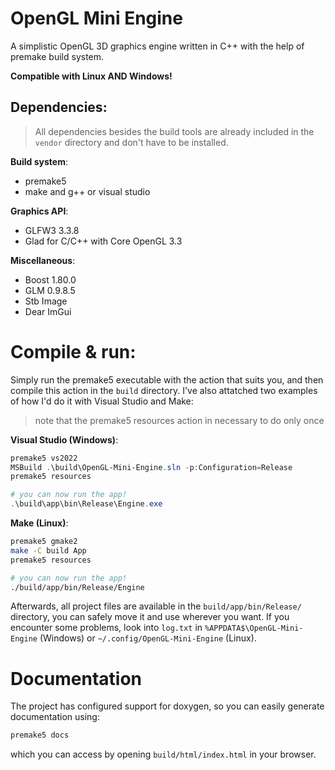 # OpenGL Mini Engine

A simplistic OpenGL 3D graphics engine written in C++ with the help of premake build system.

__Compatible with Linux AND Windows!__

## Dependencies:

> All dependencies besides the build tools are already included in the `vendor` directory and don't have to be installed.

__Build system__:
- premake5
- make and g++ or visual studio

__Graphics API__:
- GLFW3 3.3.8
- Glad for C/C++ with Core OpenGL 3.3

__Miscellaneous__:
- Boost 1.80.0
- GLM 0.9.8.5
- Stb Image
- Dear ImGui

# Compile & run:

Simply run the premake5 executable with the action that suits you, and then compile this action in the `build` directory.
I've also attatched two examples of how I'd do it with Visual Studio and Make:

> note that the premake5 resources action in necessary to do only once

__Visual Studio (Windows)__:
```powershell
premake5 vs2022
MSBuild .\build\OpenGL-Mini-Engine.sln -p:Configuration=Release
premake5 resources

# you can now run the app!
.\build\app\bin\Release\Engine.exe
```

__Make (Linux)__:
```bash
premake5 gmake2
make -C build App
premake5 resources

# you can now run the app!
./build/app/bin/Release/Engine
```

Afterwards, all project files are available in the `build/app/bin/Release/` directory, you can safely move it and use wherever you want.
If you encounter some problems, look into `log.txt` in `%APPDATA$\OpenGL-Mini-Engine` (Windows) or `~/.config/OpenGL-Mini-Engine` (Linux).

# Documentation

The project has configured support for doxygen, so you can easily generate documentation using:
```bash
premake5 docs
```
which you can access by opening `build/html/index.html` in your browser.
